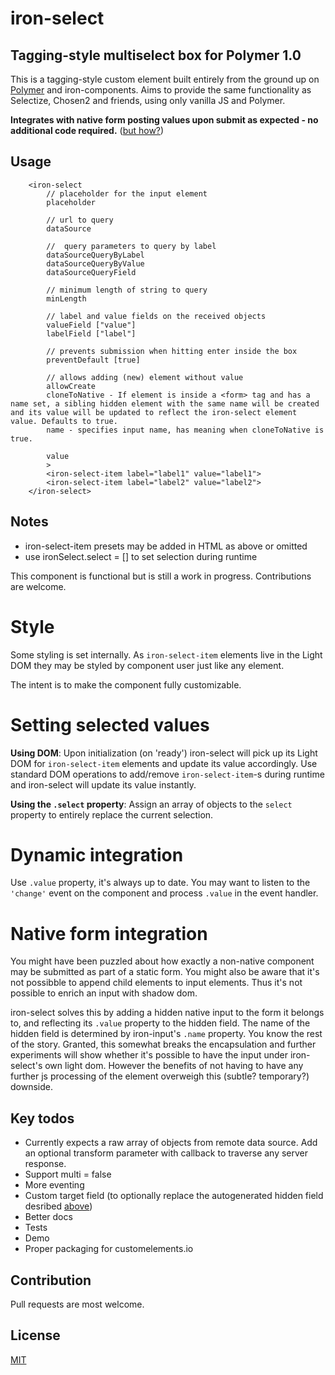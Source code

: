 # iron-select

## Tagging-style multiselect box for Polymer 1.0

This is a tagging-style custom element built entirely from the ground up on [Polymer](http://www.polymer-project.org) and iron-components.
Aims to provide the same functionality as Selectize, Chosen2 and friends, using only vanilla JS and Polymer.

**Integrates with native form posting values upon submit as expected - no additional code required.** ([but how?](#native-form-integration))

## Usage

		<iron-select
			// placeholder for the input element
			placeholder
			
			// url to query
			dataSource
			
			//  query parameters to query by label
			dataSourceQueryByLabel
			dataSourceQueryByValue
			dataSourceQueryField
			
			// minimum length of string to query
			minLength

			// label and value fields on the received objects
			valueField ["value"]
			labelField ["label"]
			
			// prevents submission when hitting enter inside the box
			preventDefault [true]
			
			// allows adding (new) element without value
			allowCreate
			cloneToNative - If element is inside a <form> tag and has a name set, a sibling hidden element with the same name will be created and its value will be updated to reflect the iron-select element value. Defaults to true.
			name - specifies input name, has meaning when cloneToNative is true.
			
			value
			>
			<iron-select-item label="label1" value="label1">
			<iron-select-item label="label2" value="label2">
		</iron-select>



## Notes
* iron-select-item presets may be added in HTML as above or omitted
* use ironSelect.select = [<array of value objects>] to set selection during runtime


This component is functional but is still a work in progress. Contributions are welcome.

# Style
Some styling is set internally.
As `iron-select-item` elements live in the Light DOM they may be styled by component user just like any element.

The intent is to make the component fully customizable.

# Setting selected values
**Using DOM**: Upon initialization (on 'ready') iron-select will pick up its Light DOM for `iron-select-item` elements and update its value accordingly. Use standard DOM operations to add/remove `iron-select-item`-s during runtime and iron-select will update its value instantly.

**Using the `.select` property**: Assign an array of objects to the `select` property to entirely replace the current selection.

# Dynamic integration
Use `.value` property, it's always up to date. You may want to listen to the `'change'` event on the component and process `.value` in the event handler.

<a name="native-form-integration"></a>
# Native form integration
You might have been puzzled about how exactly a non-native component may be submitted as part of a static form. You might also be aware that it's not possibble to append child elements to input elements. Thus it's not possible to enrich an input with shadow dom. 

iron-select solves this by adding a hidden native input to the  form it belongs to, and reflecting its `.value` property to the hidden field. The name of the hidden field is determined by iron-input's `.name` property. You know the rest of the story.
Granted, this somewhat breaks the encapsulation and further experiments will show whether it's possible to have the input under iron-select's own light dom. However the benefits of not having to have any further js processing of the element overweigh this (subtle? temporary?) downside.

## Key todos
* Currently expects a raw array of objects from remote data source. Add an optional transform parameter with callback to traverse any server response.
* Support multi = false
* More eventing
* Custom target field (to optionally  replace the autogenerated hidden field desribed [above](#native-form-integration))
* Better docs
* Tests
* Demo
* Proper packaging for customelements.io

## Contribution
Pull requests are most welcome.

## License
[MIT](http://opensource.org/licenses/MIT)

